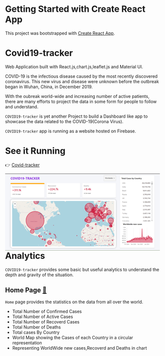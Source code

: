 # Getting Started with Create React App

This project was bootstrapped with [Create React App](https://github.com/facebook/create-react-app).

# Covid19-tracker

 Web Application built with React.js,chart.js,leaflet.js and Material UI.

COVID-19 is the infectious disease caused by the most recently discovered coronavirus. This new virus and disease were unknown before the outbreak began in Wuhan, China, in December 2019.

With the oubreak world-wide and increasing number of active patients, there are many efforts to project the data in some form for people to follow and understand.

`COVID19-tracker` is yet another Project to build a Dashboard like app to showcase the data related to the COVID-19(Corona Virus).

 `COVID19-tracker` app is running as a website hosted on Firebase.
# See it Running 
👉 [Covid-tracker](covid19-tracker-f436a.firebaseapp.com)

<img align="left" alt="proshop"  src="./Covidtracker.png"  />

# Analytics

`COVID19-tracker` provides some basic but useful analytics to understand the depth and gravity of the situation.

## Home Page [🔗](covid19-tracker-f436a.firebaseapp.com)

`Home` page provides the statistics on the data from all over the world.

- Total Number of Confirmed Cases
- Total Number of Active Cases
- Total Number of Recoverd Cases
- Total Number of Deaths
- Total cases By Country
- World Map showing the Cases of each Country in a circular representation
- Representing WorldWide new cases,Recoverd and Deaths in chart
